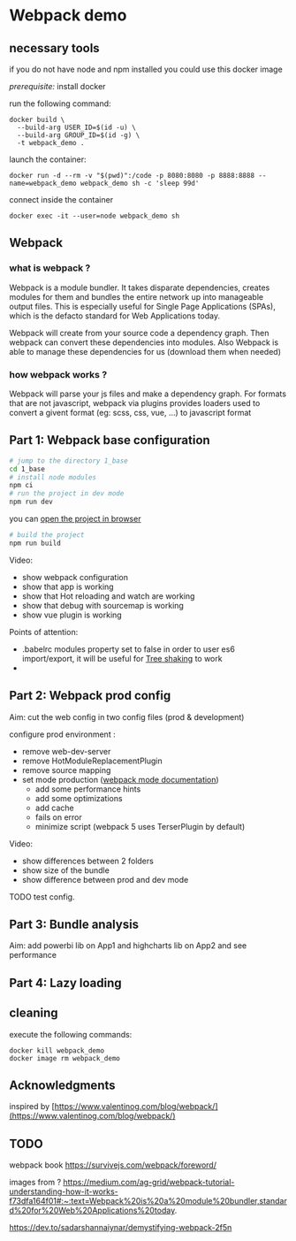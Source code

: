 # Webpack demo

## necessary tools

if you do not have node and npm installed you could use this docker image

*prerequisite:* install docker

run the following command:
```
docker build \
  --build-arg USER_ID=$(id -u) \
  --build-arg GROUP_ID=$(id -g) \
  -t webpack_demo .
```

launch the container:
```
docker run -d --rm -v "$(pwd)":/code -p 8080:8080 -p 8888:8888 --name=webpack_demo webpack_demo sh -c 'sleep 99d'
```

connect inside the container
```
docker exec -it --user=node webpack_demo sh
```

## Webpack

### what is webpack ?

Webpack is a module bundler. It takes disparate dependencies, creates modules for them and bundles the entire network up into manageable output files. This is especially useful for Single Page Applications (SPAs), which is the defacto standard for Web Applications today.

Webpack will create from your source code a dependency graph.
Then webpack can convert these dependencies into modules. 
Also Webpack is able to manage these dependencies for us (download them when needed)

### how webpack works ?

Webpack will parse your js files and make a dependency graph. For formats that are not javascript, webpack via plugins provides loaders used to convert a givent format (eg: scss, css, vue, ...) to javascript format

## Part 1: Webpack base configuration

```sh
# jump to the directory 1_base
cd 1_base
# install node modules
npm ci
# run the project in dev mode
npm run dev
```
you can [open the project in browser](http://localhost:8080)

```sh
# build the project
npm run build
```

Video:
* show webpack configuration
* show that app is working
* show that Hot reloading and watch are working
* show that debug with sourcemap is working
* show vue plugin is working

Points of attention:
- .babelrc modules property set to false in order to user es6 import/export, it will be useful for [Tree shaking](https://webpack.js.org/guides/tree-shaking/) to work
- 
## Part 2: Webpack prod config

Aim: cut the web config in two config files (prod & development)

configure prod environment :
- remove web-dev-server
- remove HotModuleReplacementPlugin
- remove source mapping
- set mode production ([webpack mode documentation](https://webpack.js.org/configuration/mode/))
  - add some performance hints
  - add some optimizations
  - add cache
  - fails on error
  - minimize script (webpack 5 uses TerserPlugin by default) 

Video:
* show differences between 2 folders
* show size of the bundle
* show difference between prod and dev mode

TODO test config.

## Part 3: Bundle analysis

Aim: add powerbi lib on App1 and highcharts lib on App2 and see performance 


## Part 4: Lazy loading

## cleaning
execute the following commands:
```
docker kill webpack_demo
docker image rm webpack_demo
```


## Acknowledgments

inspired by [https://www.valentinog.com/blog/webpack/](https://www.valentinog.com/blog/webpack/)

## TODO
webpack book https://survivejs.com/webpack/foreword/

images from ?
https://medium.com/ag-grid/webpack-tutorial-understanding-how-it-works-f73dfa164f01#:~:text=Webpack%20is%20a%20module%20bundler,standard%20for%20Web%20Applications%20today.

https://dev.to/sadarshannaiynar/demystifying-webpack-2f5n
